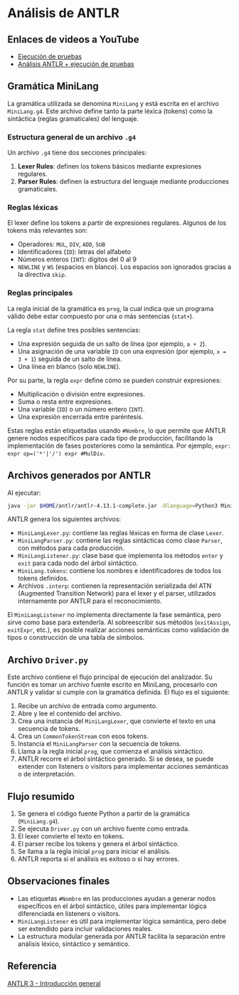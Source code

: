# Análisis de ANTLR

## Enlaces de videos a YouTube

- [Ejecución de pruebas](https://youtu.be/AbZ06BqE4Mg)
- [Análisis ANTLR + ejecución de pruebas](https://youtu.be/v4-KbrPg6Bs)

## Gramática MiniLang

La gramática utilizada se denomina `MiniLang` y está escrita en el archivo `MiniLang.g4`. Este archivo define tanto la parte léxica (tokens) como la sintáctica (reglas gramaticales) del lenguaje.

### Estructura general de un archivo `.g4`

Un archivo `.g4` tiene dos secciones principales:

1. **Lexer Rules**: definen los tokens básicos mediante expresiones regulares.
2. **Parser Rules**: definen la estructura del lenguaje mediante producciones gramaticales.

### Reglas léxicas

El lexer define los tokens a partir de expresiones regulares. Algunos de los tokens más relevantes son:

- Operadores: `MUL`, `DIV`, `ADD`, `SUB`
- Identificadores (`ID`): letras del alfabeto
- Números enteros (`INT`): dígitos del 0 al 9
- `NEWLINE` y `WS` (espacios en blanco). Los espacios son ignorados gracias a la directiva `skip`.

### Reglas principales

La regla inicial de la gramática es `prog`, la cual indica que un programa válido debe estar compuesto por una o más sentencias (`stat+`).

La regla `stat` define tres posibles sentencias:

- Una expresión seguida de un salto de línea (por ejemplo, `a + 2`).
- Una asignación de una variable `ID` con una expresión (por ejemplo, `x = 3 + 1`) seguida de un salto de línea.
- Una línea en blanco (solo `NEWLINE`).

Por su parte, la regla `expr` define cómo se pueden construir expresiones:

- Multiplicación o división entre expresiones.
- Suma o resta entre expresiones.
- Una variable (`ID`) o un número entero (`INT`).
- Una expresión encerrada entre paréntesis.

Estas reglas están etiquetadas usando `#Nombre`, lo que permite que ANTLR genere nodos específicos para cada tipo de producción, facilitando la implementación de fases posteriores como la semántica. Por ejemplo, `expr: expr op=('*'|'/') expr #MulDiv`.

## Archivos generados por ANTLR

Al ejecutar:

```bash
java -jar $HOME/antlr/antlr-4.13.1-complete.jar -Dlanguage=Python3 MiniLang.g4
```

ANTLR genera los siguientes archivos:

- `MiniLangLexer.py`: contiene las reglas léxicas en forma de clase `Lexer`.
- `MiniLangParser.py`: contiene las reglas sintácticas como clase `Parser`, con métodos para cada producción.
- `MiniLangListener.py`: clase base que implementa los métodos `enter` y `exit` para cada nodo del árbol sintáctico.
- `MiniLang.tokens`: contiene los nombres e identificadores de todos los tokens definidos.
- Archivos `.interp`: contienen la representación serializada del ATN (Augmented Transition Network) para el lexer y el parser, utilizados internamente por ANTLR para el reconocimiento.

El `MiniLangListener` no implementa directamente la fase semántica, pero sirve como base para extenderla. Al sobreescribir sus métodos (`exitAssign`, `exitExpr`, etc.), es posible realizar acciones semánticas como validación de tipos o construcción de una tabla de símbolos.

## Archivo `Driver.py`

Este archivo contiene el flujo principal de ejecución del analizador. Su función es tomar un archivo fuente escrito en MiniLang, procesarlo con ANTLR y validar si cumple con la gramática definida. El flujo es el siguiente:

1. Recibe un archivo de entrada como argumento.
2. Abre y lee el contenido del archivo.
3. Crea una instancia del `MiniLangLexer`, que convierte el texto en una secuencia de tokens.
4. Crea un `CommonTokenStream` con esos tokens.
5. Instancia el `MiniLangParser` con la secuencia de tokens.
6. Llama a la regla inicial `prog`, que comienza el análisis sintáctico.
7. ANTLR recorre el árbol sintáctico generado. Si se desea, se puede extender con listeners o visitors para implementar acciones semánticas o de interpretación.

## Flujo resumido

1. Se genera el código fuente Python a partir de la gramática (`MiniLang.g4`).
2. Se ejecuta `Driver.py` con un archivo fuente como entrada.
3. El lexer convierte el texto en tokens.
4. El parser recibe los tokens y genera el árbol sintáctico.
5. Se llama a la regla inicial `prog` para iniciar el análisis.
6. ANTLR reporta si el análisis es exitoso o si hay errores.

## Observaciones finales

- Las etiquetas `#Nombre` en las producciones ayudan a generar nodos específicos en el árbol sintáctico, útiles para implementar lógica diferenciada en listeners o visitors.
- `MiniLangListener` es útil para implementar lógica semántica, pero debe ser extendido para incluir validaciones reales.
- La estructura modular generada por ANTLR facilita la separación entre análisis léxico, sintáctico y semántico.

## Referencia

[ANTLR 3 - Introducción general](https://objectcomputing.com/resources/publications/sett/june-2008-antlr-3#:~:text=I%20%2D%20Descripci%C3%B3n%20general-,Introducci%C3%B3n%20a%20ANTLR,lugar%20de%20rodearlo%20con%20%5B%20%5D.)
